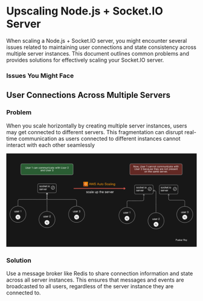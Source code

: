 # Upscaling Node.js + Socket.IO Server


When scaling a Node.js + Socket.IO server, you might encounter several issues related to maintaining user connections and state consistency across multiple server instances. This document outlines common problems and provides solutions for effectively scaling your Socket.IO server.


### Issues You Might Face

## User Connections Across Multiple Servers

### Problem

 When you scale horizontally by creating multiple server instances, users may get connected to different servers. This fragmentation can disrupt real-time communication as users connected to different instances cannot interact with each other seamlessly

 ![server](./docs/assets/socket-server-problem.png)

 ### Solution

 Use a message broker like Redis to share connection information and state across all server instances. This ensures that messages and events are broadcasted to all users, regardless of the server instance they are connected to.
